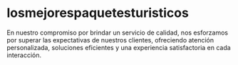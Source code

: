 # losmejorespaquetesturisticos
En nuestro compromiso por brindar un servicio de calidad, nos esforzamos por superar las expectativas de nuestros clientes, ofreciendo atención personalizada, soluciones eficientes y una experiencia satisfactoria en cada interacción.

